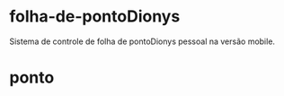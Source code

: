 folha-de-pontoDionys
==============

Sistema de controle de folha de pontoDionys pessoal na versão mobile.
# ponto
